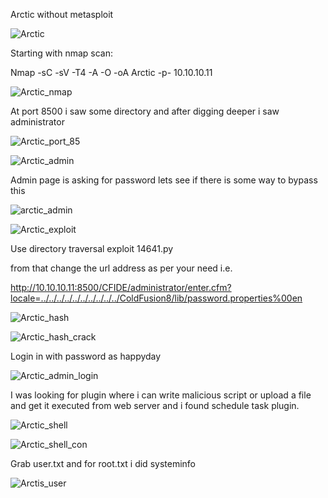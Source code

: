 Arctic without metasploit

![Arctic](https://user-images.githubusercontent.com/55708909/91928522-e9b22700-ecf9-11ea-8e4f-c0b58d72e18e.png)

Starting with nmap scan:

Nmap -sC -sV -T4 -A -O -oA Arctic -p- 10.10.10.11

![Arctic_nmap](https://user-images.githubusercontent.com/55708909/91930680-1ddc1680-ecff-11ea-9147-2e2564c46c1d.png)

At port 8500 i saw some directory and after digging deeper i saw administrator 

![Arctic_port_85](https://user-images.githubusercontent.com/55708909/91930674-1ae12600-ecff-11ea-94d3-5a86cfec6e69.png)

![Arctic_admin](https://user-images.githubusercontent.com/55708909/91930685-20d70700-ecff-11ea-9377-9d772de281a1.png)

Admin page is asking for password lets see if there is some way to bypass this 

![arctic_admin](https://user-images.githubusercontent.com/55708909/91931428-0e5dcd00-ed01-11ea-9abf-4539a3f5358a.png)

![Arctic_exploit](https://user-images.githubusercontent.com/55708909/91931450-17e73500-ed01-11ea-91a7-7807d6b1f486.png)

Use directory traversal exploit 14641.py

from that change the url address as per your need i.e. 

http://10.10.10.11:8500/CFIDE/administrator/enter.cfm?locale=../../../../../../../../../../ColdFusion8/lib/password.properties%00en

![Arctic_hash](https://user-images.githubusercontent.com/55708909/91931760-f76baa80-ed01-11ea-8a9c-100ef4a511e1.png)

![Arctic_hash_crack](https://user-images.githubusercontent.com/55708909/91931757-f5a1e700-ed01-11ea-90e7-e98d147e661a.png)

Login in with password as happyday

![Arctic_admin_login](https://user-images.githubusercontent.com/55708909/91932261-4a922d00-ed03-11ea-9797-fc67b1772270.png)


I was looking for plugin where i can write malicious script or upload a file and get it executed from web server and i found schedule task plugin.

![Arctic_shell](https://user-images.githubusercontent.com/55708909/91933198-f9376d00-ed05-11ea-81db-21be83bdfc9f.png)

![Arctic_shell_con](https://user-images.githubusercontent.com/55708909/91933193-f5a3e600-ed05-11ea-8b1d-ba6bfd5f433d.png)

Grab user.txt and for root.txt i did systeminfo

![Arctis_user](https://user-images.githubusercontent.com/55708909/91933452-837fd100-ed06-11ea-9afd-5ee6b979b78e.png)

